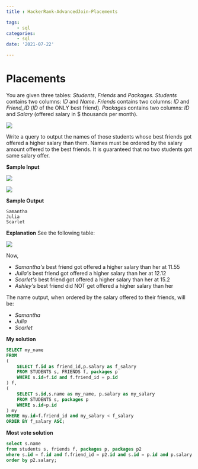 ```yaml
---
title : HackerRank-AdvancedJoin-Placements

tags:
    - sql
categories:
    - sql 
date: '2021-07-22'

---
```


# Placements


You are given three tables: _Students_, _Friends_ and _Packages._  _Students_ contains two columns: _ID_ and _Name_. _Friends_ contains two columns: _ID_ and _Friend_ID_ (_ID_ of the ONLY best friend). _Packages_ contains two columns: _ID_ and _Salary_ (offered salary in $ thousands per month).

![](https://s3.amazonaws.com/hr-challenge-images/12895/1443820186-2a9b4939a8-1.png) 

Write a query to output the names of those students whose best friends got offered a higher salary than them. Names must be ordered by the salary amount offered to the best friends. It is guaranteed that no two students got same salary offer.

**Sample Input**

![](https://s3.amazonaws.com/hr-challenge-images/12895/1443820079-9bd1e231b1-2_1.png)
  
![](https://s3.amazonaws.com/hr-challenge-images/12895/1443820100-adb691b2f5-2_2.png)

**Sample Output**

```
Samantha
Julia
Scarlet
```

**Explanation**
See the following table:

![](https://s3.amazonaws.com/hr-challenge-images/12895/1443819966-c37c146d27-3.png)

Now,

-   _Samantha's_  best friend got offered a higher salary than her at 11.55
-   _Julia's_  best friend got offered a higher salary than her at 12.12
-   _Scarlet's_  best friend got offered a higher salary than her at 15.2
-   _Ashley's_  best friend did NOT get offered a higher salary than her

The name output, when ordered by the salary offered to their friends, will be:

-   _Samantha_
-   _Julia_
-   _Scarlet_

**My solution**

```sql
SELECT my_name
FROM 
(
    SELECT f.id as friend_id,p.salary as f_salary
    FROM STUDENTS s, FRIENDS f, packages p
    WHERE s.id=f.id and f.friend_id = p.id
) f,
(
    SELECT s.id,s.name as my_name, p.salary as my_salary
    FROM STUDENTS s, packages p
    WHERE s.id=p.id
) my
WHERE my.id=f.friend_id and my_salary < f_salary
ORDER BY f_salary ASC;
```

**Most vote solution**

```sql
select s.name
from students s, friends f, packages p, packages p2
where s.id = f.id and f.friend_id = p2.id and s.id = p.id and p.salary < p2.salary
order by p2.salary;
```

